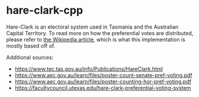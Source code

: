 # hare-clark-cpp

Hare-Clark is an electoral system used in Tasmania and the Australian Capital Territory. To read more on how the preferential votes are distributed, please refer to [the Wikipedia article](https://en.wikipedia.org/wiki/Hare%E2%80%93Clark_electoral_system), which is what this implementation is mostly based off of.

Additional sources:
* https://www.tec.tas.gov.au/info/Publications/HareClark.html
* https://www.aec.gov.au/learn/files/poster-count-senate-pref-voting.pdf
* https://www.aec.gov.au/learn/files/poster-counting-hor-pref-voting.pdf
* https://facultycouncil.utexas.edu/hare-clark-preferential-voting-system
